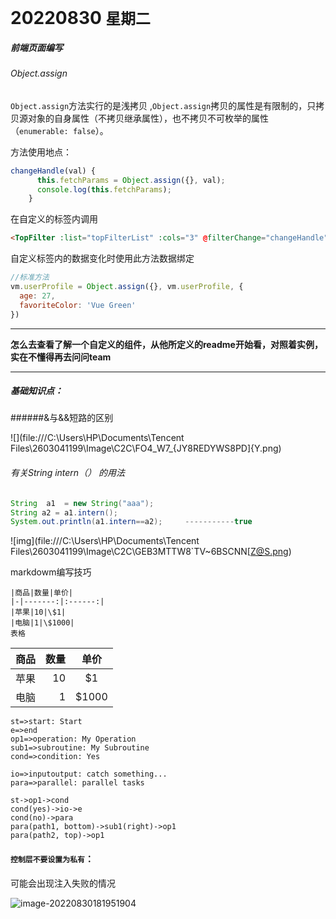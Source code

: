 # 20220830              `星期二`

##### 前端页面编写

###### Object.assign

`Object.assign`方法实行的是浅拷贝 ,`Object.assign`拷贝的属性是有限制的，只拷贝源对象的自身属性（不拷贝继承属性），也不拷贝不可枚举的属性（`enumerable: false`）。

方法使用地点：

```javascript
changeHandle(val) {
      this.fetchParams = Object.assign({}, val);
      console.log(this.fetchParams);
    }
```

在自定义的标签内调用

```html
<TopFilter :list="topFilterList" :cols="3" @filterChange="changeHandle" @onCollapse="collapseHandle"></TopFilter>
```

自定义标签内的数据变化时使用此方法数据绑定

```javascript
//标准方法
vm.userProfile = Object.assign({}, vm.userProfile, {
  age: 27,
  favoriteColor: 'Vue Green'
})
```

***

**怎么去查看了解一个自定义的组件，从他所定义的readme开始看，对照着实例，实在不懂得再去问问team**

***

##### 基础知识点：

######&与&&短路的区别

![](file:///C:\Users\HP\Documents\Tencent Files\2603041199\Image\C2C\FO4_W7_{JY8REDYWS8PD]{Y.png)

###### 有关String intern（） 的用法

```java
String  a1  = new String("aaa");
String a2 = a1.intern();
System.out.println(a1.intern==a2);     -----------true
```



![img](file:///C:\Users\HP\Documents\Tencent Files\2603041199\Image\C2C\GEB3MTTW8`TV~6BSCNN[Z@S.png)

markdowm编写技巧

``` mariadb
|商品|数量|单价|
|-|-------:|:------:|
|苹果|10|\$1|
|电脑|1|\$1000|
表格
```

| 商品 | 数量 |  单价  |
| ---- | ---: | :----: |
| 苹果 |   10 |  \$1   |
| 电脑 |    1 | \$1000 |

``` flow
st=>start: Start
e=>end
op1=>operation: My Operation
sub1=>subroutine: My Subroutine
cond=>condition: Yes

io=>inputoutput: catch something...
para=>parallel: parallel tasks

st->op1->cond
cond(yes)->io->e
cond(no)->para
para(path1, bottom)->sub1(right)->op1
para(path2, top)->op1
```



#### `控制层不要设置为私有`：

可能会出现注入失败的情况

![image-20220830181951904](C:\Users\HP\AppData\Roaming\Typora\typora-user-images\image-20220830181951904.png)









